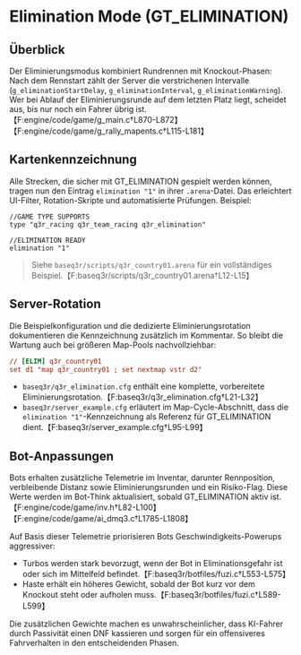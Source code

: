 # Elimination Mode (GT_ELIMINATION)

## Überblick
Der Eliminierungsmodus kombiniert Rundrennen mit Knockout-Phasen: Nach dem Rennstart zählt der Server die verstrichenen Intervalle (`g_eliminationStartDelay`, `g_eliminationInterval`, `g_eliminationWarning`). Wer bei Ablauf der Eliminierungsrunde auf dem letzten Platz liegt, scheidet aus, bis nur noch ein Fahrer übrig ist.【F:engine/code/game/g_main.c†L870-L872】【F:engine/code/game/g_rally_mapents.c†L115-L181】

## Kartenkennzeichnung
Alle Strecken, die sicher mit GT_ELIMINATION gespielt werden können, tragen nun den Eintrag `elimination "1"` in ihrer `.arena`-Datei. Das erleichtert UI-Filter, Rotation-Skripte und automatisierte Prüfungen. Beispiel:

```
//GAME TYPE SUPPORTS
type "q3r_racing q3r_team_racing q3r_elimination"

//ELIMINATION READY
elimination "1"
```

> Siehe `baseq3r/scripts/q3r_country01.arena` für ein vollständiges Beispiel.【F:baseq3r/scripts/q3r_country01.arena†L12-L15】

## Server-Rotation
Die Beispielkonfiguration und die dedizierte Eliminierungsrotation dokumentieren die Kennzeichnung zusätzlich im Kommentar. So bleibt die Wartung auch bei größeren Map-Pools nachvollziehbar:

```cfg
// [ELIM] q3r_country01
set d1 "map q3r_country01 ; set nextmap vstr d2"
```

* `baseq3r/q3r_elimination.cfg` enthält eine komplette, vorbereitete Eliminierungsrotation.【F:baseq3r/q3r_elimination.cfg†L21-L32】
* `baseq3r/server_example.cfg` erläutert im Map-Cycle-Abschnitt, dass die `elimination "1"`-Kennzeichnung als Referenz für GT_ELIMINATION dient.【F:baseq3r/server_example.cfg†L95-L99】

## Bot-Anpassungen
Bots erhalten zusätzliche Telemetrie im Inventar, darunter Rennposition, verbleibende Distanz sowie Eliminierungsrunden und ein Risiko-Flag. Diese Werte werden im Bot-Think aktualisiert, sobald GT_ELIMINATION aktiv ist.【F:engine/code/game/inv.h†L82-L100】【F:engine/code/game/ai_dmq3.c†L1785-L1808】

Auf Basis dieser Telemetrie priorisieren Bots Geschwindigkeits-Powerups aggressiver:

* Turbos werden stark bevorzugt, wenn der Bot in Eliminationsgefahr ist oder sich im Mittelfeld befindet.【F:baseq3r/botfiles/fuzi.c†L553-L575】
* Haste erhält ein höheres Gewicht, sobald der Bot kurz vor dem Knockout steht oder aufholen muss.【F:baseq3r/botfiles/fuzi.c†L589-L599】

Die zusätzlichen Gewichte machen es unwahrscheinlicher, dass KI-Fahrer durch Passivität einen DNF kassieren und sorgen für ein offensiveres Fahrverhalten in den entscheidenden Phasen.

